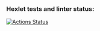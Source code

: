 ### Hexlet tests and linter status:
[![Actions Status](https://github.com/mvvhello/frontend-project-44/actions/workflows/hexlet-check.yml/badge.svg)](https://github.com/mvvhello/frontend-project-44/actions)